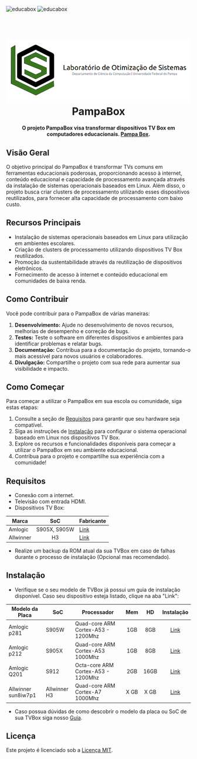 <img src="https://komarev.com/ghpvc/?username=educabox" alt="educabox" /> <img src="https://img.shields.io/badge/Linux-FCC624?style=social&logo=linux&logoColor=black" alt="educabox" />


<h1 align="center">
  <br>
  <img src="./images/lospampa_card.png" width="600"></a>
  <br>
  PampaBox
  <br>
</h1>
<h4 align="center">O projeto PampaBox visa transformar dispositivos TV Box em computadores educacionais. <a href="#" target="_blank">Pampa Box</a>.</h4>

## Visão Geral

O objetivo principal do PampaBox é transformar TVs comuns em ferramentas educacionais poderosas, proporcionando acesso à internet, conteúdo educacional e capacidade de processamento avançada através da instalação de sistemas operacionais baseados em Linux. Além disso, o projeto busca criar clusters de processamento utilizando esses dispositivos reutilizados, para fornecer alta capacidade de processamento com baixo custo.

## Recursos Principais

- Instalação de sistemas operacionais baseados em Linux para utilização em ambientes escolares.
- Criação de clusters de processamento utilizando dispositivos TV Box reutilizados.
- Promoção da sustentabilidade através da reutilização de dispositivos eletrônicos.
- Fornecimento de acesso à internet e conteúdo educacional em comunidades de baixa renda.

## Como Contribuir

Você pode contribuir para o PampaBox de várias maneiras:

1. **Desenvolvimento:** Ajude no desenvolvimento de novos recursos, melhorias de desempenho e correção de bugs.
2. **Testes:** Teste o software em diferentes dispositivos e ambientes para identificar problemas e relatar bugs.
3. **Documentação:** Contribua para a documentação do projeto, tornando-o mais acessível para novos usuários e colaboradores.
4. **Divulgação:** Compartilhe o projeto com sua rede para aumentar sua visibilidade e impacto.

## Como Começar

Para começar a utilizar o PampaBox em sua escola ou comunidade, siga estas etapas:

1. Consulte a seção de [Requisitos](#requisitos) para garantir que seu hardware seja compatível.
2. Siga as instruções de [Instalação](#instalação) para configurar o sistema operacional baseado em Linux nos dispositivos TV Box.
3. Explore os recursos e funcionalidades disponíveis para começar a utilizar o PampaBox em seu ambiente educacional.
4. Contribua para o projeto e compartilhe sua experiência com a comunidade!

## Requisitos

- Conexão com a internet.
- Televisão com entrada HDMI.
- Dispositivos TV Box:

|Marca  | SoC | Fabricante
|--|:--:|--|
| Amlogic | S905X, S905W | [Link](https://www.amlogic.com/)
| Allwinner| H3 | [Link](https://www.allwinnertech.com/)

- Realize um backup da ROM atual da sua TVBox em caso de falhas durante o processo de instalação (Opcional mas recomendado).

## Instalação


- Verifique se o seu modelo de TVBox já possui um guia de instalação disponível. Caso seu dispositivo esteja listado, clique na aba "Link":

| Modelo da Placa    | SoC | Processador     | Mem     | HD | Instalação |
|------------|------|-----------------|:-------:|:-------------:|:------------------------------------------------------------------------:|
| Amlogic p281 | S905W |Quad-core ARM Cortex-A53 - 1200Mhz  | 1GB     | 8GB   |[Link](https://github.com/lopesvictor1/PampaBox/tree/main/boxes/amlogic-p281.md)     |
| Amlogic p212 | S905X   | Quad-core ARM Cortex-A53 1000Mhz | 1GB     | 8GB          |[Link](https://github.com/lopesvictor1/PampaBox/tree/main/boxes/amlogic-p212.md)     |
| Amlogic Q201        | S912 | Octa-core ARM Cortex-A53 - 1200Mhz | 2GB     | 16GB           |[Link](https://github.com/lopesvictor1/PampaBox/tree/main/boxes/amlogic-q201.md)    |
|Allwinner sun8iw7p1| Allwinner H3 | Quad-core ARM Cortex-A7 1000Mhz |X GB| X GB| [Link](https://github.com/lopesvictor1/PampaBox/tree/main/boxes/allwinner-sun8iw7p1.md) |
- Caso possua dúvidas de como descobrir o modelo da placa ou SoC de sua TVBox siga nosso [Guia](./boxes/verificar-modelo-placa.md). 


## Licença

Este projeto é licenciado sob a [Licença MIT](LICENSE).